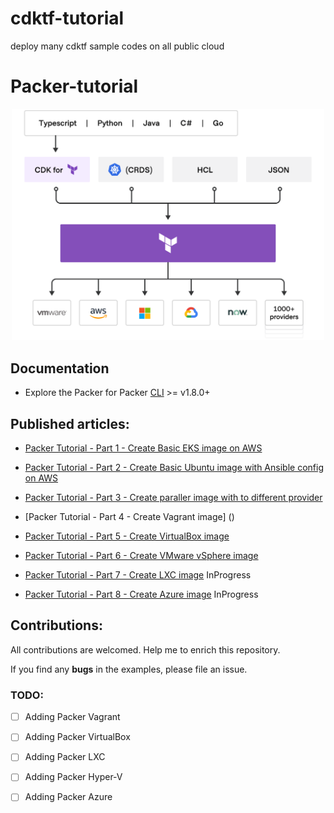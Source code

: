 # cdktf-tutorial
deploy many cdktf sample codes on all public cloud

# Packer-tutorial

<p align="center" style="text-align:center;">
  <a href="https://www.terraform.io/cdktf">
    <img alt="HashiCorp CDKTF logo" src="image/cdktf.png" width="500" />
  </a>
</p>

## Documentation

* Explore the Packer for Packer [CLI](https://www.packer.io/downloads) >= v1.8.0+

## Published articles:

 - [Packer Tutorial - Part 1 - Create Basic EKS image on AWS]()

 - [Packer Tutorial - Part 2 - Create Basic Ubuntu image with Ansible config on AWS]()

 - [Packer Tutorial - Part 3 - Create paraller image with to different provider]()

 - [Packer Tutorial - Part 4 - Create Vagrant image] ()

 - [Packer Tutorial - Part 5 - Create VirtualBox image]()

 - [Packer Tutorial - Part 6 - Create VMware vSphere image]()

 - [Packer Tutorial - Part 7 - Create LXC image]() InProgress

 - [Packer Tutorial - Part 8 - Create Azure image]() InProgress


## Contributions:

All contributions are welcomed. Help me to enrich this repository.

If you find any **bugs** in the examples, please file an issue.

### TODO:

 - [ ] Adding Packer Vagrant
 - [ ] Adding Packer VirtualBox
 - [ ] Adding Packer LXC
 - [ ] Adding Packer Hyper-V
 - [ ] Adding Packer Azure

